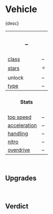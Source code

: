 # Vehicle

{desc}


<table>
  <tr>
    <th colspan="2"> <h3> – </h3> </th>
  </tr>
  <tr>
    <td> <a href="https://github.com/Sup2point0/Assort/tree/origin/Asphalt%20Fantasy/mechanics.md#classes"> class </a> </td>
    <td> – </td>
  </tr>
  <tr>
    <td> <a href="https://github.com/Sup2point0/Assort/tree/origin/Asphalt%20Fantasy/mechanics.md#stars"> stars </a> </td>
    <td> ⭐ </td>
  </tr>
  <tr>
    <td> unlock  </td>
    <td> – </td>
  </tr>
  <tr>
    <td> <a href="https://github.com/Sup2point0/Assort/tree/origin/Asphalt%20Fantasy/mechanics.md#types"> type </a> </td>
    <td> – </td>
  </tr>
  <tr>
    <th colspan="2"> <h4> Stats </h4> </th>
  </tr>
  <tr>
    <td> <a href="https://github.com/Sup2point0/Assort/tree/origin/Asphalt%20Fantasy/mechanics.md#top-speed"> top speed </a> </td>
    <td> – </td>
  </tr>
  <tr>
    <td> <a href="https://github.com/Sup2point0/Assort/tree/origin/Asphalt%20Fantasy/mechanics.md#acceleration"> acceleration </a> </td>
    <td> – </td>
  </tr>
  <tr>
    <td> <a href="https://github.com/Sup2point0/Assort/tree/origin/Asphalt%20Fantasy/mechanics.md#handling"> handling </a> </td>
    <td> – </td>
  </tr>
  <tr>
    <td> <a href="https://github.com/Sup2point0/Assort/tree/origin/Asphalt%20Fantasy/mechanics.md#nitro"> nitro </a> </td>
    <td> – </td>
  </tr>
  <tr>
    <td> <a href="https://github.com/Sup2point0/Assort/tree/origin/Asphalt%20Fantasy/mechanics.md#overdrive"> overdrive </a> </td>
    <td> – </td>
  </tr>
</table>


<br>


## Upgrades


<br>


## Verdict